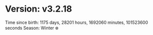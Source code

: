 # Version: v3.2.18
Time since birth: 1175 days, 28201 hours, 1692060 minutes, 101523600 seconds
Season: Winter ❄️
